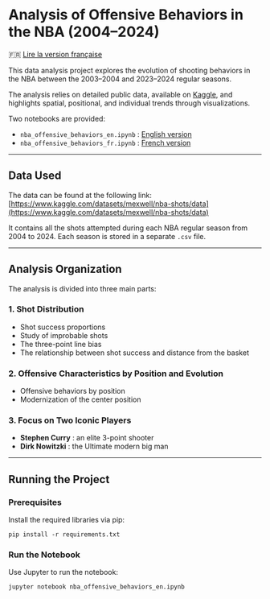 # Analysis of Offensive Behaviors in the NBA (2004–2024)

🇫🇷 [Lire la version française](README_fr.md)

This data analysis project explores the evolution of shooting behaviors in the NBA between the 2003–2004 and 2023–2024 regular seasons.

The analysis relies on detailed public data, available on [Kaggle](https://www.kaggle.com/datasets/mexwell/nba-shots/data), and highlights spatial, positional, and individual trends through visualizations.

Two notebooks are provided:

* `nba_offensive_behaviors_en.ipynb` : [English version](nba_offensive_behaviors_en.ipynb)
* `nba_offensive_behaviors_fr.ipynb` : [French version](nba_offensive_behaviors_fr.ipynb)

---

## Data Used

The data can be found at the following link:  
[https://www.kaggle.com/datasets/mexwell/nba-shots/data](https://www.kaggle.com/datasets/mexwell/nba-shots/data)

It contains all the shots attempted during each NBA regular season from 2004 to 2024. Each season is stored in a separate `.csv` file.

---

## Analysis Organization

The analysis is divided into three main parts:

### 1. Shot Distribution

* Shot success proportions
* Study of improbable shots
* The three-point line bias
* The relationship between shot success and distance from the basket

### 2. Offensive Characteristics by Position and Evolution

* Offensive behaviors by position
* Modernization of the center position

### 3. Focus on Two Iconic Players

* **Stephen Curry** : an elite 3-point shooter
* **Dirk Nowitzki** : the Ultimate modern big man

---

## Running the Project

### Prerequisites

Install the required libraries via pip:

```pip install -r requirements.txt```

### Run the Notebook

Use Jupyter to run the notebook:

```jupyter notebook nba_offensive_behaviors_en.ipynb```

